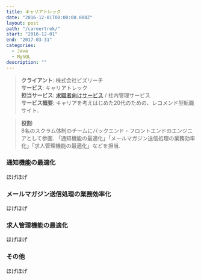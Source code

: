 ```yaml
---
title: キャリアトレック
date: "2016-12-01T00:00:00.000Z"
layout: post
path: "/careertrek/"
start: "2016-12-01"
end: "2017-03-31"
categories:
  - Java
  - MySQL
description: ""
---
```


> <b>クライアント</b>: 株式会社ビズリーチ<br />
> <b>サービス</b>: キャリアトレック<br />
> <b>担当サービス</b>: <a href="https://www.careertrek.com" target="blank">求職者向けサービス</a> / 社内管理サービス<br />
> <b>サービス概要</b>: キャリアを考えはじめた20代のための、レコメンド型転職サイト.

<!--more-->

> <b>役割</b>: <br />
> 8名のスクラム体制のチームにバックエンド・フロントエンドのエンジニアとして参画.
> 「通知機能の最適化」「メールマガジン送信処理の業務効率化」「求人管理機能の最適化」などを担当.

### 通知機能の最適化
ほげほげ

### メールマガジン送信処理の業務効率化
ほげほげ

### 求人管理機能の最適化
ほげほげ

### その他
ほげほげ
